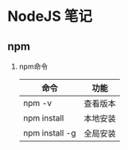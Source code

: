 # NodeJS 笔记

## npm

1. npm命令

    | 命令           | 功能     |
    | -------------- | -------- |
    | npm -v         | 查看版本 |
    | npm install    | 本地安装 |
    | npm install -g | 全局安装 |
